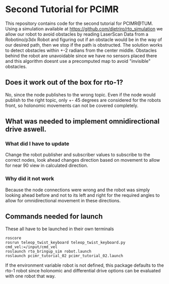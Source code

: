 # Second Tutorial for PCIMR
This repository contains code for the second tutorial for PCIMR@TUM. Using a simulation available at https://github.com/dietriro/rto_simulation we allow our robot to avoid obstacles by reading LaserScan Data from a Robotino/p3dx Robot and figuring out if an obstacle would be in the way of our desired path, then we stop if the path is obstructed. The solution works to detect obstacles within +-2 radians from the center middle. Obstacles behind the robot are unavoidable since we have no sensors placed there and this algorithm doesnt use a precomputed map to avoid "invisible" obstacles.

## Does it work out of the box for rto-1?
No, since the node publishes to the wrong topic. Even if the node would publish to the right topic, only +- 45 degrees are considered for the robots front, so holonomic movements can not be covered completely.

## What was needed to implement omnidirectional drive aswell.
### What did I have to update
Change the robot publisher and subscriber values to subscribe to the correct nodes, look ahead changes direction based on movement to allow for near 90 view in calculated direction.

### Why did it not work
Because the node connections were wrong and the robot was simply looking ahead before and not to its left and right for the required angles to allow for omnidirectional movement in these directions.

## Commands needed for launch
These all have to be launched in their own terminals
~~~
roscore
rosrun teleop_twist_keyboard teleop_twist_keyboard.py cmd_vel:=/input/cmd_vel
roslaunch rto_bringup_sim robot.launch 
roslaunch pcimr_tutorial_02 pcimr_tutorial_02.launch 
~~~
If the environment variable robot is not defined, this package defaults to the rto-1 robot since holonomic and differential drive options can be evaluated with one robot that way. 

